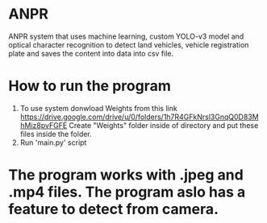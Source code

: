 # ANPR
ANPR system that uses machine learning, custom YOLO-v3 model and optical character recognition to detect land vehicles, vehicle registration plate and saves the content into data into csv file.
# How to run the program
1. To use system donwload Weights from this link https://drive.google.com/drive/u/0/folders/1h7R4GFkNrsl3GnqQ0D83MhMiz8pvFGFE Create "Weights" folder inside of directory and put these files inside the folder. 
2. Run 'main.py' script
# The program works with .jpeg and .mp4 files. The program aslo has a feature to detect from camera. 
